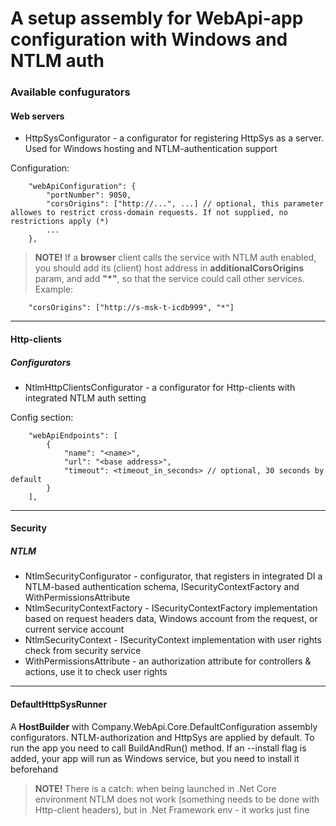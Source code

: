 # A setup assembly for WebApi-app configuration with Windows and NTLM auth

### Available confugurators

#### Web servers
*  HttpSysConfigurator - a configurator for registering HttpSys as a server. Used for Windows hosting and NTLM-authentication support

Configuration:

		"webApiConfiguration": {
			"portNumber": 9050,
			"corsOrigins": ["http://...", ...] // optional, this parameter allowes to restrict cross-domain requests. If not supplied, no restrictions apply (*)
			...
		},

> **NOTE!** If a **browser** client calls the service with NTLM auth enabled, you should add its (client) host address in **additionalCorsOrigins** param, and add **"*"**, so that the service could call other services. Example:

		"corsOrigins": ["http://s-msk-t-icdb999", "*"]

_________________

#### Http-clients

##### Configurators
*  NtlmHttpClientsConfigurator - a configurator for Http-clients with integrated NTLM auth setting

Config section:

		"webApiEndpoints": [
			{
				"name": "<name>",
				"url": "<base address>",
				"timeout": <timeout_in_seconds> // optional, 30 seconds by default
			}
		],
_________________

#### Security

##### NTLM
*  NtlmSecurityConfigurator - configurator, that registers in integrated DI a NTLM-based authentication schema, ISecurityContextFactory and WithPermissionsAttribute
*  NtlmSecurityContextFactory - ISecurityContextFactory implementation based on request headers data, Windows account from the request, or current service account
*  NtlmSecurityContext - ISecurityContext implementation with user rights check from security service
*  WithPermissionsAttribute - an authorization attribute for controllers & actions, use it to check user rights

_________________

#### DefaultHttpSysRunner
A **HostBuilder** with Company.WebApi.Core.DefaultConfiguration assembly configurators. NTLM-authorization and HttpSys are applied by default. To run the app you need to call BuildAndRun() method. If an --install flag is added, your app will run as Windows service, but you need to install it beforehand
> **NOTE!** There is a catch: when being launched in .Net Core environment NTLM does not work (something needs to be done with Http-client headers), but in .Net Framework env - it works just fine
